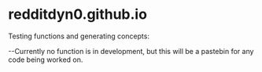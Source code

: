 # redditdyn0.github.io
Testing functions and generating concepts:

--Currently no function is in development, 
  but this will be a pastebin for any 
  code being worked on.
